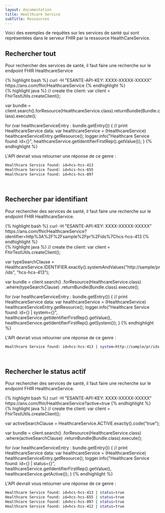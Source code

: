 ```yaml
---
layout: documentation
title: Healthcare Service
subTitle: Ressources
---
```



Voici des exemples de requêtes sur les services de santé qui sont représentées dans le serveur FHIR par la ressource HealthCareService.


## Rechercher tout

Pour rechercher des services de santé, il faut faire une recherche sur le endpoint FHIR HealthcareService

<div class="code-sample">
<div class="tab-content" data-name="curl">
{% highlight bash %}
curl -H "ESANTE-API-KEY: XXXX-XXXXX-XXXXX" https://ans.com/fhir/HealthcareService
{% endhighlight %}
</div>
<div class="tab-content" data-name="java">
{% highlight java %}
// create the client:
var client = FhirTestUtils.createClient();

var bundle = client.search().forResource(HealthcareService.class).returnBundle(Bundle.class).execute();

for (var healthcareServiceEntry : bundle.getEntry()) {
// print HealthcareService data:
var healthcareService = (HealthcareService) healthcareServiceEntry.getResource();
logger.info("Healthcare Service found: id={}", healthcareService.getIdentifierFirstRep().getValue());
}
{% endhighlight %}
</div>

</div>

L'API devrait vous retourner une réponse de ce genre :

```bash
Healthcare Service found: id=hcs-hcs-413
Healthcare Service found: id=hcs-hcs-655
Healthcare Service found: id=hcs-hcs-897
```

<br>

## Rechercher par identifiant

Pour rechercher des services de santé, il faut faire une recherche sur le endpoint FHIR HealthcareService.

<div class="code-sample">
<div class="tab-content" data-name="curl">
{% highlight bash %}
curl -H "ESANTE-API-KEY: XXXX-XXXXX-XXXXX" https://ans.com/fhir/HealthcareService?identifier=http%3A%2F%2Fsample%2Fpr%2Fids%7Chcs-hcs-413
{% endhighlight %}
</div>
<div class="tab-content" data-name="java">
{% highlight java %}
// create the client:
var client = FhirTestUtils.createClient();

var typeSearchClause = HealthcareService.IDENTIFIER.exactly().systemAndValues("http://sample/pr/ids", "hcs-hcs-413");

var bundle = client.search()
.forResource(HealthcareService.class)
.where(typeSearchClause)
.returnBundle(Bundle.class).execute();

for (var healthcareServiceEntry : bundle.getEntry()) {
// print HealthcareService data:
var healthcareService = (HealthcareService) healthcareServiceEntry.getResource();
logger.info("Healthcare Service found: id={} | system={}", healthcareService.getIdentifierFirstRep().getValue(), healthcareService.getIdentifierFirstRep().getSystem());
}
{% endhighlight %}
</div>

</div>

L'API devrait vous retourner une réponse de ce genre :

```bash
Healthcare Service found: id=hcs-hcs-413 | system=http://sample/pr/ids
```

<br>

## Rechercher le status actif

Pour rechercher des services de santé, il faut faire une recherche sur le endpoint FHIR HealthcareService.

<div class="code-sample">
<div class="tab-content" data-name="curl">
{% highlight bash %}
curl -H "ESANTE-API-KEY: XXXX-XXXXX-XXXXX" https://ans.com/fhir/HealthcareService?active=true
{% endhighlight %}
</div>
<div class="tab-content" data-name="java">
{% highlight java %}
// create the client:
var client = FhirTestUtils.createClient();

var activeSearchClause = HealthcareService.ACTIVE.exactly().code("true");

var bundle = client.search()
        .forResource(HealthcareService.class)
        .where(activeSearchClause)
        .returnBundle(Bundle.class).execute();

for (var healthcareServiceEntry : bundle.getEntry()) {
    // print HealthcareService data:
    var healthcareService = (HealthcareService) healthcareServiceEntry.getResource();
    logger.info("Healthcare Service found: id={} | status={}", healthcareService.getIdentifierFirstRep().getValue(), healthcareService.getActive());
}
{% endhighlight %}
</div>

</div>

L'API devrait vous retourner une réponse de ce genre :

```bash
Healthcare Service found: id=hcs-hcs-413 | status=true
Healthcare Service found: id=hcs-hcs-655 | status=true
Healthcare Service found: id=hcs-hcs-897 | status=true
Healthcare Service found: id=hcs-hcs-412 | status=true
```

<br>


